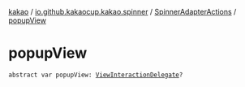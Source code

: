 [kakao](../../index.md) / [io.github.kakaocup.kakao.spinner](../index.md) / [SpinnerAdapterActions](index.md) / [popupView](./popup-view.md)

# popupView

`abstract var popupView: `[`ViewInteractionDelegate`](../../io.github.kakaocup.kakao.delegate/-view-interaction-delegate/index.md)`?`